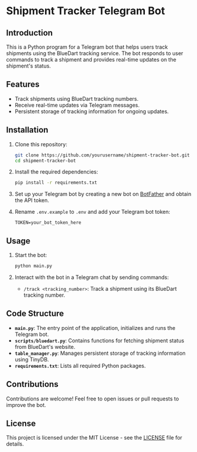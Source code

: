 # Shipment Tracker Telegram Bot

## Introduction

This is a Python program for a Telegram bot that helps users track shipments using the BlueDart tracking service. The bot responds to user commands to track a shipment and provides real-time updates on the shipment's status.

## Features
- Track shipments using BlueDart tracking numbers.
- Receive real-time updates via Telegram messages.
- Persistent storage of tracking information for ongoing updates.

## Installation

1. Clone this repository:
   ```bash
   git clone https://github.com/yourusername/shipment-tracker-bot.git
   cd shipment-tracker-bot
   ```

2. Install the required dependencies:
   ```bash
   pip install -r requirements.txt
   ```

3. Set up your Telegram bot by creating a new bot on [BotFather](https://t.me/BotFather) and obtain the API token.

4. Rename `.env.example` to `.env` and add your Telegram bot token:
   ```
   TOKEN=your_bot_token_here
   ```

## Usage

1. Start the bot:
   ```bash
   python main.py
   ```

2. Interact with the bot in a Telegram chat by sending commands:
   - `/track <tracking_number>`: Track a shipment using its BlueDart tracking number.

## Code Structure

- **`main.py`**: The entry point of the application, initializes and runs the Telegram bot.
- **`scripts/bluedart.py`**: Contains functions for fetching shipment status from BlueDart's website.
- **`table_manager.py`**: Manages persistent storage of tracking information using TinyDB.
- **`requirements.txt`**: Lists all required Python packages.

## Contributions

Contributions are welcome! Feel free to open issues or pull requests to improve the bot.

## License

This project is licensed under the MIT License - see the [LICENSE](LICENSE) file for details.